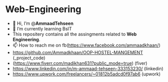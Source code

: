# Web-Engineering
- 👋 Hi, I’m @**AmmaadTehseen**
- 🌱 I’m currently learning BsIT
- This repositery contains all the assingments related to **Web Engineering**.
- 📫 How to reach me on fb(https://www.facebook.com/ammaadkhaan/)
- https://github.com/Ammadkhaan/OOP-HOSTEL-MANGEMENT (_project_code)
- (https://www.fiverr.com/madikhan631?public_mode=true) (fiver)
- https://www.linkedin.com/in/m-ammaad-tehseen-333153230/ (linkedin)
- https://www.upwork.com/freelancers/~01812b5adcd0f97ab6 (upwork)
